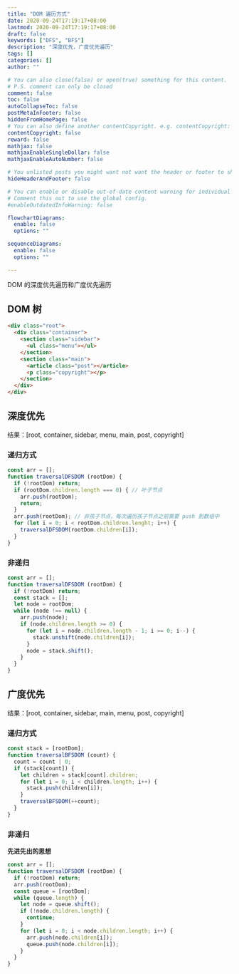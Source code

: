 ```yaml
---
title: "DOM 遍历方式"
date: 2020-09-24T17:19:17+08:00
lastmod: 2020-09-24T17:19:17+08:00
draft: false
keywords: ["DFS", "BFS"]
description: "深度优先，广度优先遍历"
tags: []
categories: []
author: ""

# You can also close(false) or open(true) something for this content.
# P.S. comment can only be closed
comment: false
toc: false
autoCollapseToc: false
postMetaInFooter: false
hiddenFromHomePage: false
# You can also define another contentCopyright. e.g. contentCopyright: "This is another copyright."
contentCopyright: false
reward: false
mathjax: false
mathjaxEnableSingleDollar: false
mathjaxEnableAutoNumber: false

# You unlisted posts you might want not want the header or footer to show
hideHeaderAndFooter: false

# You can enable or disable out-of-date content warning for individual post.
# Comment this out to use the global config.
#enableOutdatedInfoWarning: false

flowchartDiagrams:
  enable: false
  options: ""

sequenceDiagrams: 
  enable: false
  options: ""

---
```


DOM 的深度优先遍历和广度优先遍历

<!--more-->

## DOM 树

```html
<div class="root">
  <div class="container">
    <section class="sidebar">
      <ul class="menu"></ul>
    </section>
    <section class="main">
      <article class="post"></article>
      <p class="copyright"></p>
    </section>
  </div>
</div>
```

## 深度优先

结果：[root, container, sidebar, menu, main, post, copyright]

### 递归方式

```js
const arr = [];
function traversalDFSDOM (rootDom) {
  if (!rootDom) return;
  if (rootDom.children.length === 0) { // 叶子节点
    arr.push(rootDom);
    return;
  }
  arr.push(rootDom); // 非孩子节点，每次遍历孩子节点之前需要 push 到数组中
  for (let i = 0; i < rootDom.children.lenght; i++) {
    traversalDFSDOM(rootDom.children[i]);
  }
}
```

### 非递归

```js
const arr = [];
function traversalDFSDOM (rootDom) {
  if (!rootDom) return;
  const stack = [];
  let node = rootDom;
  while (node !== null) {
    arr.push(node);
    if (node.children.length >= 0) {
      for (let i = node.children.length - 1; i >= 0; i--) {
        stack.unshift(node.children[i]);
      }
      node = stack.shift();
    }
  }
}
```

## 广度优先

结果：[root, container, sidebar, main, menu, post, copyright]

### 递归方式

```js
const stack = [rootDom];
function traversalBFSDOM (count) {
  count = count | 0;
  if (stack[count]) {
    let children = stack[count].children;
    for (let i = 0; i < children.length; i++) {
      stack.push(children[i]);
    }
    traversalBFSDOM(++count);
  }
}
```

### 非递归

<b>先进先出的思想</b>

```js
const arr = [];
function traversalDFSDOM (rootDom) {
  if (!rootDom) return;
  arr.push(rootDom);
  const queue = [rootDom];
  while (queue.length) {
    let node = queue.shift();
    if (!node.children.length) {
      continue;
    }
    for (let i = 0; i < node.children.length; i++) {
      arr.push(node.children[i]);
      queue.push(node.children[i]);
    }
  }
}
```

